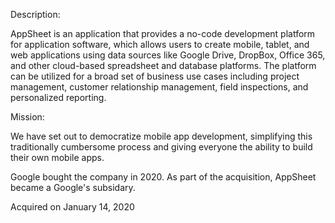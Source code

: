 Description:

AppSheet is an application that provides a no-code development platform for application software, which allows users to create mobile, tablet, and web applications using data sources like Google Drive, DropBox, Office 365, and other cloud-based spreadsheet and database platforms. The platform can be utilized for a broad set of business use cases including project management, customer relationship management, field inspections, and personalized reporting.

Mission:

We have set out to democratize mobile app development, simplifying this traditionally cumbersome process and giving everyone the ability to build their own mobile apps.

Google bought the company in 2020. As part of the acquisition, AppSheet became a Google's subsidary.

Acquired on January 14, 2020